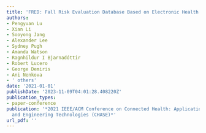 ```yaml
---
title: 'FRED: Fall Risk Evaluation Database Based on Electronic Health Record Data'
authors:
- Pengyuan Lu
- Xian Li
- Sooyong Jang
- Alexander Lee
- Sydney Pugh
- Amanda Watson
- Ragnhildur I Bjarnadóttir
- Robert Lucero
- George Demiris
- Ani Nenkova
- ' others'
date: '2021-01-01'
publishDate: '2023-11-09T04:01:28.408220Z'
publication_types:
- paper-conference
publication: '*2021 IEEE/ACM Conference on Connected Health: Applications, Systems
  and Engineering Technologies (CHASE)*'
url_pdf: '' 
---
```

